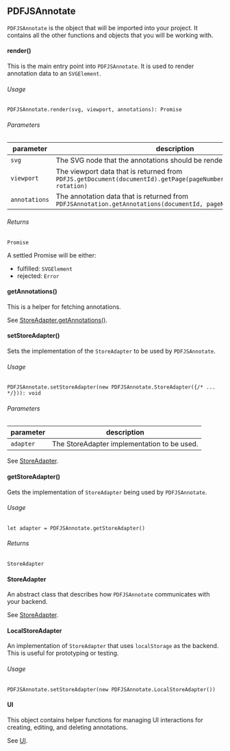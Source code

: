 ## PDFJSAnnotate

`PDFJSAnnotate` is the object that will be imported into your project. It contains all the other functions and objects that you will be working with.

#### render()

This is the main entry point into `PDFJSAnnotate`. It is used to render annotation data to an `SVGElement`.

###### Usage

`PDFJSAnnotate.render(svg, viewport, annotations): Promise`

###### Parameters

| parameter | description |
|---|---|
| `svg` | The SVG node that the annotations should be rendered to |
| `viewport` | The viewport data that is returned from `PDFJS.getDocument(documentId).getPage(pageNumber).getViewPort(scale, rotation)` |
| `annotations` | The annotation data that is returned from `PDFJSAnnotation.getAnnotations(documentId, pageNumber)` |

###### Returns

`Promise`

A settled Promise will be either:

- fulfilled: `SVGElement`
- rejected: `Error`

#### getAnnotations()

This is a helper for fetching annotations.

See [StoreAdapter.getAnnotations()]().

#### setStoreAdapter()

Sets the implementation of the `StoreAdapter` to be used by `PDFJSAnnotate`.

###### Usage

`PDFJSAnnotate.setStoreAdapter(new PDFJSAnnotate.StoreAdapter({/* ... */})): void`

###### Parameters

| parameter | description |
|---|---|
| `adapter` | The StoreAdapter implementation to be used. |

See [StoreAdapter]().

#### getStoreAdapter()

Gets the implementation of `StoreAdapter` being used by `PDFJSAnnotate`.

###### Usage

`let adapter = PDFJSAnnotate.getStoreAdapter()`

###### Returns

`StoreAdapter`

#### StoreAdapter

An abstract class that describes how `PDFJSAnnotate` communicates with your backend.

See [StoreAdapter]().

#### LocalStoreAdapter

An implementation of `StoreAdapter` that uses `localStorage` as the backend. This is useful for prototyping or testing.

###### Usage

`PDFJSAnnotate.setStoreAdapter(new PDFJSAnnotate.LocalStoreAdapter())`

#### UI

This object contains helper functions for managing UI interactions for creating, editing, and deleting annotations.

See [UI]().
